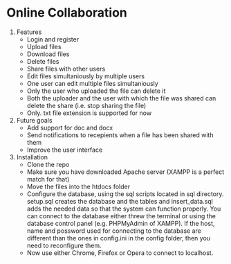 # Online Collaboration
1. Features
	- Login and register
	- Upload files
	- Download files
	- Delete files
	- Share files with other users
	- Edit files simultaniously by multiple users
	- One user can edit multiple files simultaniously
	- Only the user who uploaded the file can delete it
	- Both the uploader and the user with which the file was shared can delete the share (i.e. stop sharing the file)
	- Only. txt file extension is supported for now
2. Future goals
	- Add support for doc and docx
	- Send notifications to recepients when a file has been shared with them
	- Improve the user interface
3. Installation
	- Clone the repo
	- Make sure you have downloaded Apache server (XAMPP is a perfect match for that)
	- Move the files into the htdocs folder
	- Configure the database, using the sql scripts located in sql directory. setup.sql creates the database and the tables
	  and insert_data.sql adds the needed data so that the system can function properly. You can connect to the database either threw the
	  terminal or using the database control panel (e.g. PHPMyAdmin of XAMPP). If the host, name and possword used for connecting to the
	  database are different than the ones in config.ini in the config folder, then you need to reconfigure them.
	- Now use either Chrome, Firefox or Opera to connect to localhost.

